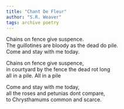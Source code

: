 ```yaml
---
title: "Chant De Fleur"
author: "S.R. Weaver"
tags: archive poetry
---
```

Chains on fence give suspence.<br />
The guillotines are bloody as the dead do pile.<br />
Come and stay with me today.

Chains on fence give suspence,<br />
in courtyard by the fence the dead rot long<br />
all in a pile. All in a pile

Come and stay with me today,<br />
all the roses and petunias dont compare,<br />
to Chrysthamums common and scarce.
